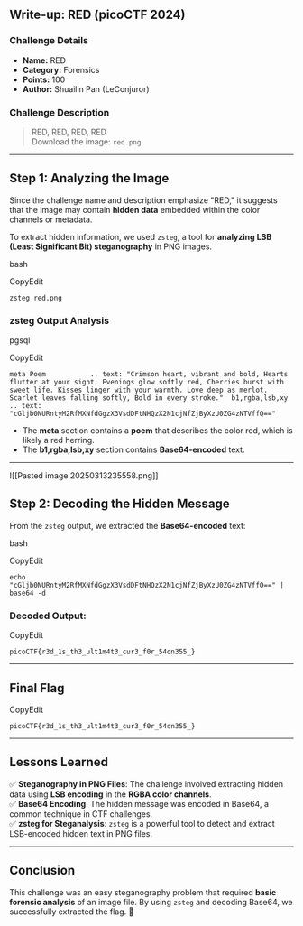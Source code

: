 

## **Write-up: RED (picoCTF 2024)**

### **Challenge Details**

- **Name:** RED
- **Category:** Forensics
- **Points:** 100
- **Author:** Shuailin Pan (LeConjuror)

### **Challenge Description**

> RED, RED, RED, RED  
> Download the image: `red.png`

---

## **Step 1: Analyzing the Image**

Since the challenge name and description emphasize "RED," it suggests that the image may contain **hidden data** embedded within the color channels or metadata.

To extract hidden information, we used `zsteg`, a tool for **analyzing LSB (Least Significant Bit) steganography** in PNG images.

bash

CopyEdit

`zsteg red.png`

### **zsteg Output Analysis**

pgsql

CopyEdit

`meta Poem           .. text: "Crimson heart, vibrant and bold, Hearts flutter at your sight. Evenings glow softly red, Cherries burst with sweet life. Kisses linger with your warmth. Love deep as merlot. Scarlet leaves falling softly, Bold in every stroke."  b1,rgba,lsb,xy      .. text: "cGljb0NURntyM2RfMXNfdGgzX3VsdDFtNHQzX2N1cjNfZjByXzU0ZG4zNTVffQ=="`

- The **meta** section contains a **poem** that describes the color red, which is likely a red herring.
- The **b1,rgba,lsb,xy** section contains **Base64-encoded** text.

---
![[Pasted image 20250313235558.png]]
## **Step 2: Decoding the Hidden Message**

From the `zsteg` output, we extracted the **Base64-encoded** text:

bash

CopyEdit

`echo "cGljb0NURntyM2RfMXNfdGgzX3VsdDFtNHQzX2N1cjNfZjByXzU0ZG4zNTVffQ==" | base64 -d`

### **Decoded Output:**

CopyEdit

`picoCTF{r3d_1s_th3_ult1m4t3_cur3_f0r_54dn355_}`

---

## **Final Flag**

CopyEdit

`picoCTF{r3d_1s_th3_ult1m4t3_cur3_f0r_54dn355_}`

---

## **Lessons Learned**

✅ **Steganography in PNG Files**: The challenge involved extracting hidden data using **LSB encoding** in the **RGBA color channels**.  
✅ **Base64 Encoding**: The hidden message was encoded in Base64, a common technique in CTF challenges.  
✅ **zsteg for Steganalysis**: `zsteg` is a powerful tool to detect and extract LSB-encoded hidden text in PNG files.

---

## **Conclusion**

This challenge was an easy steganography problem that required **basic forensic analysis** of an image file. By using `zsteg` and decoding Base64, we successfully extracted the flag. 🚀